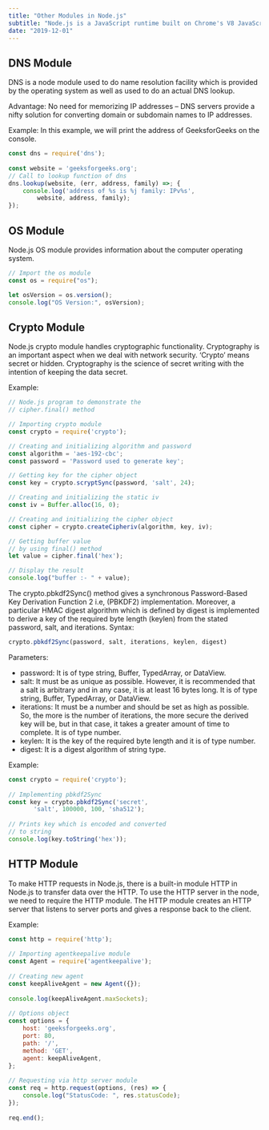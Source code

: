 ```yaml
---
title: "Other Modules in Node.js"
subtitle: "Node.js is a JavaScript runtime built on Chrome's V8 JavaScript engine."
date: "2019-12-01"
---
```



## DNS Module

DNS is a node module used to do name resolution facility which is provided by the operating system as well as used to do an actual DNS lookup. 

Advantage: No need for memorizing IP addresses – DNS servers provide a nifty solution for converting domain or subdomain names to IP addresses. 

Example: In this example, we will print the address of GeeksforGeeks on the console.

```javascript
const dns = require('dns');
 
const website = 'geeksforgeeks.org';
// Call to lookup function of dns
dns.lookup(website, (err, address, family) =>; {
    console.log('address of %s is %j family: IPv%s',
        website, address, family);
});
```

## OS Module

Node.js OS module provides information about the computer operating system.

```javascript
// Import the os module
const os = require("os");

let osVersion = os.version();
console.log("OS Version:", osVersion);
```


## Crypto Module

Node.js crypto module handles cryptographic functionality. Cryptography is an important aspect when we deal with network security. ‘Crypto’ means secret or hidden. Cryptography is the science of secret writing with the intention of keeping the data secret.

Example: 

```javascript
// Node.js program to demonstrate the
// cipher.final() method

// Importing crypto module
const crypto = require('crypto');

// Creating and initializing algorithm and password
const algorithm = 'aes-192-cbc';
const password = 'Password used to generate key';

// Getting key for the cipher object
const key = crypto.scryptSync(password, 'salt', 24);

// Creating and initializing the static iv
const iv = Buffer.alloc(16, 0);

// Creating and initializing the cipher object
const cipher = crypto.createCipheriv(algorithm, key, iv);

// Getting buffer value
// by using final() method
let value = cipher.final('hex');

// Display the result
console.log("buffer :- " + value);
```

The crypto.pbkdf2Sync() method gives a synchronous Password-Based Key Derivation Function 2 i.e, (PBKDF2) implementation. Moreover, a particular HMAC digest algorithm which is defined by digest is implemented to derive a key of the required byte length (keylen) from the stated password, salt, and iterations. Syntax:
    
```javascript
crypto.pbkdf2Sync(password, salt, iterations, keylen, digest)
```

Parameters:

- password: It is of type string, Buffer, TypedArray, or DataView.
- salt: It must be as unique as possible. However, it is recommended that a salt is arbitrary and in any case, it is at least 16 bytes long. It is of type string, Buffer, TypedArray, or DataView.
- iterations: It must be a number and should be set as high as possible. So, the more is the number of iterations, the more secure the derived key will be, but in that case, it takes a greater amount of time to complete. It is of type number.
- keylen: It is the key of the required byte length and it is of type number.
- digest: It is a digest algorithm of string type.

Example:

```javascript
const crypto = require('crypto');
 
// Implementing pbkdf2Sync
const key = crypto.pbkdf2Sync('secret',
       'salt', 100000, 100, 'sha512');
 
// Prints key which is encoded and converted
// to string
console.log(key.toString('hex'));
```

## HTTP Module

To make HTTP requests in Node.js, there is a built-in module HTTP in Node.js to transfer data over the HTTP. To use the HTTP server in the node, we need to require the HTTP module. The HTTP module creates an HTTP server that listens to server ports and gives a response back to the client.

Example:

```javascript
const http = require('http');
  
// Importing agentkeepalive module
const Agent = require('agentkeepalive');
  
// Creating new agent
const keepAliveAgent = new Agent({});
  
console.log(keepAliveAgent.maxSockets);
  
// Options object
const options = {
    host: 'geeksforgeeks.org',
    port: 80,
    path: '/',
    method: 'GET',
    agent: keepAliveAgent,
};
  
// Requesting via http server module
const req = http.request(options, (res) => {
    console.log("StatusCode: ", res.statusCode);
});
  
req.end();
```